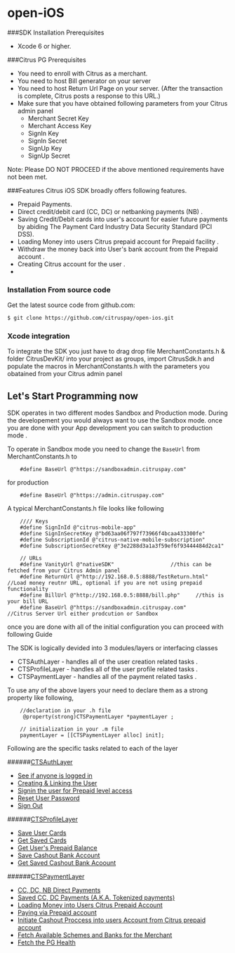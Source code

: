 
open-iOS
============
###SDK Installation Prerequisites
   * Xcode 6 or higher.
   
###Citrus PG Prerequisites
* You need to enroll with Citrus as a merchant.
* You need to host Bill generator on your server
* You need to host Return Url Page on your server. (After the transaction is complete, Citrus posts a response to this URL.)
* Make sure that you have obtained following parameters from your Citrus admin panel
	* Merchant Secret Key
	* Merchant Access Key
	* SignIn Key
	* SignIn Secret
	* SignUp Key
	* SignUp Secret

Note: Please DO NOT PROCEED if the above mentioned requirements have not been met.

###Features
Citrus iOS SDK broadly offers following features.
* Prepaid Payments.
* Direct credit/debit card (CC, DC) or netbanking payments (NB) .
* Saving Credit/Debit cards into user's account for easier future payments by abiding The Payment Card Industry Data Security Standard (PCI DSS).
* Loading Money into users Citrus prepaid account for Prepaid facility .
* Withdraw the money back into User's bank account from the Prepaid account .
* Creating Citrus account for the user .
*


### Installation From source code
Get the latest source code from github.com:
```bash
$ git clone https://github.com/citruspay/open-ios.git
```

### Xcode integration

To integrate the SDK you just have to drag drop file MerchantConstants.h & folder CitrusDevKit/  into your project as groups, import CitrusSdk.h and populate the macros in MerchantConstants.h with the parameters you obatained from your Citrus admin panel



## Let's Start Programming now

SDK operates in two different modes Sandbox and Production mode.
During the developement you would always want to use the Sandbox mode. once you are done with your App development you can switch to production mode . 

To operate in Sandbox mode you need to change the `BaseUrl` from MerchantConstants.h to 

		#define BaseUrl @"https://sandboxadmin.citruspay.com"

for production

		#define BaseUrl @"https://admin.citruspay.com"

A typical MerchantConstants.h file looks like following

		//// Keys
		#define SignInId @"citrus-mobile-app"
		#define SignInSecretKey @"bd63aa06f797f73966f4bcaa433300fe"
		#define SubscriptionId @"citrus-native-mobile-subscription"
		#define SubscriptionSecretKey @"3e2288d3a1a3f59ef6f93444484d2ca1"

		// URLs
		#define VanityUrl @"nativeSDK"					//this can be fetched from your Citrus Admin panel
		#define ReturnUrl @"http://192.168.0.5:8888/TestReturn.html"	//Load money reutnr URL, optional if you are not using prepaid functionality
		#define BillUrl @"http://192.168.0.5:8888/bill.php"		//this is your bill URL
		#define BaseUrl @"https://sandboxadmin.citruspay.com"  		//Citrus Server Url either prodcution or Sandbox



once you are done with all of the initial configuration you can proceed with following Guide

The SDK is logically devided into 3 modules/layers or interfacing classes
 * CTSAuthLayer - handles all of the user creation related tasks .
 * CTSProfileLayer - handles all of the user profile related tasks .
 * CTSPaymentLayer - handles all of the payment related tasks .
 
To use any of the above layers your need to declare them as a strong property like following,

		//declaration in your .h file
		 @property(strong)CTSPaymentLayer *paymentLayer ;
		
		// initialization in your .m file
		paymentLayer = [[CTSPaymentLayer alloc] init];
 
Following are the specific tasks related to each of the layer

######[CTSAuthLayer](https://github.com/citruspay/open-ios/wiki/1.--Integrating-CTSAuthLayer)
 * [See if anyone is logged in](https://github.com/citruspay/open-ios/wiki/1.--Integrating-CTSAuthLayer#see-if-anyone-is-logged-in)
 * [Creating & Linking the User](https://github.com/citruspay/open-ios/wiki/1.--Integrating-CTSAuthLayer#creating--linking-the-user) 
 * [Signin the user for Prepaid level access](https://github.com/citruspay/open-ios/wiki/1.--Integrating-CTSAuthLayer#sign-in-the-user-for-prepaid-level-access)
 * [Reset User Password](https://github.com/citruspay/open-ios/wiki/1.--Integrating-CTSAuthLayer#reset-user-password)
 * [Sign Out](https://github.com/citruspay/open-ios/wiki/1.--Integrating-CTSAuthLayer#sign-out)
 
######[CTSProfileLayer](https://github.com/citruspay/open-ios/wiki/2.--Integrating-CTSProfileLayer)
 * [Save User Cards](https://github.com/citruspay/open-ios/wiki/2.--Integrating-CTSProfileLayer#save-user-cards)
 * [Get Saved Cards](https://github.com/citruspay/open-ios/wiki/2.--Integrating-CTSProfileLayer#get-saved-cards)
 * [Get User's Prepaid Balance](https://github.com/citruspay/open-ios/wiki/2.--Integrating-CTSProfileLayer#get-users-prepaid-balance)
 * [Save Cashout Bank Account](https://github.com/citruspay/open-ios/wiki/2.--Integrating-CTSProfileLayer#save-cash-out-bank-account)
 * [Get Saved Cashout Bank Acoount](https://github.com/citruspay/open-ios/wiki/2.--Integrating-CTSProfileLayer#get-saved-cashout-bank-acoount)
 
 
######[CTSPaymentLayer](https://github.com/citruspay/open-ios/wiki/3.--Integrating-CTSPaymentLayer)
  * [CC, DC, NB Direct Payments](https://github.com/citruspay/open-ios/wiki/3.--Integrating-CTSPaymentLayer#cc-dc-nb-direct-payments)
  * [Saved CC, DC Payments (A.K.A. Tokenized payments)](https://github.com/citruspay/open-ios/wiki/3.--Integrating-CTSPaymentLayer#saved-cc-dc-payments-aka-tokenized-payments)
  * [Loading Money into Users Citrus Prepaid Account](https://github.com/citruspay/open-ios/wiki/3.--Integrating-CTSPaymentLayer#loading-money-into-users-citrus-prepaid-account)
  * [Paying via Prepaid account](https://github.com/citruspay/open-ios/wiki/3.--Integrating-CTSPaymentLayer#paying-via-prepaid-accountcitrus-cash)
  * [Initiate Cashout Proccess into users Account from Citrus prepaid account](https://github.com/citruspay/open-ios/wiki/3.--Integrating-CTSPaymentLayer#initiate-cashout-process-into-users-account-from-citrus-prepaid-account)
  * [Fetch Available Schemes and Banks for the Merchant](https://github.com/citruspay/open-ios/wiki/3.--Integrating-CTSPaymentLayer#fetch-available-schemes-and-banks-for-the-merchant)
  * [Fetch the PG Health](https://github.com/citruspay/open-ios/wiki/3.--Integrating-CTSPaymentLayer#fetch-the-pg-health)


 






